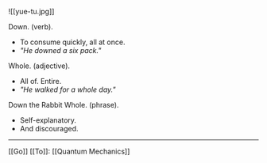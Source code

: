 
![[yue-tu.jpg]]

Down. (verb).
- To consume quickly, all at once.
- _"He downed a six pack."_

Whole. (adjective).
- All of. Entire.
- _"He walked for a whole day."_

Down the Rabbit Whole. (phrase).
- Self-explanatory.
- And discouraged.

---

[[Go]] [[To]]: [[Quantum Mechanics]]